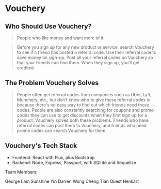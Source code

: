 # Vouchery #

## Who Should Use Vouchery? ##
> People who like money and want more of it.

> Before you sign up for any new product or service, search Vouchery to see if a friend has posted a referral code. Use their referral code to save money on sign-up.
> Post all your referral codes on Vouchery so that your friends can find them. When they sign up, you'll get credited.

## The Problem Vouchery Solves ##

> People often get referral codes from companies such as Uber, Lyft, Munchery, etc., but don't know who to give these referral codes to because there's no easy way to find out which friends need those codes.
> People are also constantly searching for coupons and promo codes they can use to get discounts when they first sign up for a product.
> Vouchery solves both these problems. Friends who have referral codes can post them to Vouchery, and friends who need promo codes can search Vouchery for them.

## Vouchery's Tech Stack ##
- Frontend: React with Flux, plus Bootstrap
- Backend: Node, Express, Passport, with SQLite and Sequelize

Team Members:

George Lam
Sunshine Yin
Darren Wong
Cheng Tian
Quest Henkart

